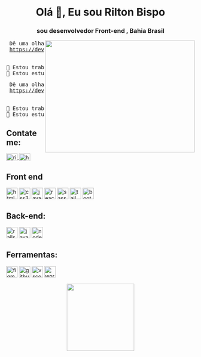 
<h1 align="center">Olá 👋, Eu sou Rilton Bispo</h1>
<h3 align="center">sou desenvolvedor Front-end , Bahia Brasil</h3>


<img src="https://cdn.dribbble.com/users/720825/screenshots/3253310/slim-jim-_dribbble_-_800x600_.gif" height="300" width="400" align="right" >

  
<pre>
 Dê uma olhada em meu perfil no Dev.to😉
 <a href="https://dev.to/riltonbispo" target="_blank">https://dev.to/riltonbispo</a>
 
 
🔭 Estou trabalhando com <b>Front-end</b>
🔎 Estou estudando <b>ReactJs</b> & <b>TypeScript</b>
</pre>

<pre>
 Dê uma olhada em meu perfil no Dev.to😉
 <a href="https://dev.to/riltonbispo" target="_blank">https://dev.to/riltonbispo</a>
 
 
🔭 Estou trabalhando com <b>Front-end</b>
🔎 Estou estudando <b>ReactJs</b> & <b>TypeScript</b>
</pre>





<h2 align="left">Contate me:</h2>
<p align="left">
  <a href="https://www.linkedin.com/in/rilton-bispo-460069198/" target="blank">
    <img align="center" src="https://raw.githubusercontent.com/rahuldkjain/github-profile-readme-generator/master/src/images/icons/Social/linked-in-alt.svg" 
      alt="riltonbispo"  height="20" width="30" />
  </a>
 
  <a href="https://www.instagram.com/yxngbigu/" target="blank">
    <img align="center" src="https://raw.githubusercontent.com/rahuldkjain/github-profile-readme-generator/master/src/images/icons/Social/instagram.svg" 
      alt="https://www.instagram.com/yxngbigu/" height="20" width="30" />
 </a>
</p>

<h2 align="left">Front end</h2>
<p align="left"> 
  <img src="https://cdn.jsdelivr.net/gh/devicons/devicon/icons/html5/html5-original.svg" alt="html5" width="30" height="30"/>
  <img src="https://cdn.jsdelivr.net/gh/devicons/devicon/icons/css3/css3-original.svg" alt="css3" width="30" height="30"/>
  <img src="https://cdn.jsdelivr.net/gh/devicons/devicon/icons/javascript/javascript-original.svg" alt="javascript" width="30" height="30"/>
  <img src="https://cdn.jsdelivr.net/gh/devicons/devicon/icons/react/react-original.svg" alt="reactjs" width="30" height="30"/>
  <img src="https://cdn.jsdelivr.net/gh/devicons/devicon/icons/sass/sass-original.svg" alt="sass" width="30" height="30"/>
  <img src="https://cdn.jsdelivr.net/gh/devicons/devicon/icons/tailwindcss/tailwindcss-plain.svg" alt="tailwind" width="30" height="30"/>
  <img src="https://cdn.jsdelivr.net/gh/devicons/devicon/icons/bootstrap/bootstrap-original.svg" alt="bootstrap" width="30" height="30"/>

</p>

<h2 align="left">Back-end:</h2>  
<p align="left">
  <img src="https://cdn.jsdelivr.net/gh/devicons/devicon/icons/rails/rails-plain-wordmark.svg" alt="rails" width="30" height="30"/>
  <img src="https://cdn.jsdelivr.net/gh/devicons/devicon/icons/java/java-original-wordmark.svg" alt="java" width="30" height="30"/>
  <img src="https://cdn.jsdelivr.net/gh/devicons/devicon/icons/nodejs/nodejs-original.svg" alt="nodejs" width="30" height="30"/>
</p>

<h2 align="left">Ferramentas:</h2>  
<p align="left">
  <img src="https://cdn.jsdelivr.net/gh/devicons/devicon/icons/figma/figma-original.svg" alt="figma" width="30" height="30"/>
  <img src="https://cdn.jsdelivr.net/gh/devicons/devicon/icons/github/github-original.svg" alt="github" width="30" height="30"/>
  <img src="https://cdn.jsdelivr.net/gh/devicons/devicon/icons/visualstudio/visualstudio-plain.svg" alt="vscode" width="30" height="30"/>
  <img src="https://cdn.jsdelivr.net/gh/devicons/devicon/icons/wordpress/wordpress-original.svg" alt="wordpress" width="30" height="30"/>
</p>


          
<div align="center">
  <a href="https://github.com/riltonbispo">

  <img height="180em" src="https://github-readme-stats.vercel.app/api/top-langs/?username=riltonbispo&layout=compact&langs_count=7&theme=graywhite"/>
</div>

